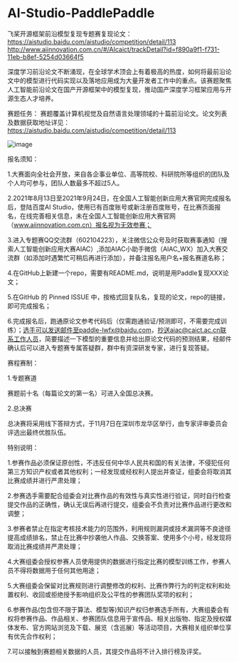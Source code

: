 # AI-Studio-PaddlePaddle
飞桨开源框架前沿模型复现专题赛复现论文：https://aistudio.baidu.com/aistudio/competition/detail/113
http://www.aiinnovation.com.cn/#/AIcaict/trackDetail?id=f890a9f1-f731-11eb-b8ef-5254d03664f5

深度学习前沿论文不断涌现，在全球学术顶会上有着极高的热度，如何将最前沿论文中的模型进行代码实现以及落地应用成为大量开发者工作中的重点。该赛题聚焦人工智能前沿论文在国产开源框架中的模型复现，推动国产深度学习框架应用与开源生态人才培养。


赛题任务：
赛题覆盖计算机视觉及自然语言处理领域的十篇前沿论文。论文列表及数据获取地址详见：https://aistudio.baidu.com/aistudio/competition/detail/113

![image](https://user-images.githubusercontent.com/68310140/131859212-b4442ebe-32f2-42db-9035-32e99ba6c51b.png)

﻿报名须知：

1.大赛面向全社会开放，来自各企事业单位、高等院校、科研院所等组织的团队及个人均可参与，团队人数最多不超过5人。

2.2021年8月13日至2021年9月24日，在全国人工智能创新应用大赛官网完成报名后，登陆百度AI Studio，使用已有百度账号或新注册百度账号，在比赛页面报名，在线完善相关信息，未在全国人工智能创新应用大赛官网（www.aiinnovation.com.cn）报名视为无效参赛；

3.进入专题赛QQ交流群（602104223），关注微信公众号及时获取赛事通知（搜索人工智能创新应用大赛AIAC）,添加AIAC小助手微信（AIAC_WX）加入大赛交流群（如添加时遇繁忙可稍后再进行添加），并备注报名用户名+报名赛道名称；

4.在GitHub上新建一个repo，需要有README.md，说明是用Paddle复现XXX论文；

5.在GitHub 的 Pinned ISSUE 中，按格式回复队名，复现的论文，repo的链接，即可完成报名；

6.完成报名后，跑通原论文参考代码后（仅需跑通验证/预测即可，不需要完成训练）；选手可以发送邮件至paddle-lwfx@baidu.com，抄送aiac@caict.ac.cn联系工作人员，简要描述一下模型的重要信息并给出原论文代码的预测结果，经邮件确认后可以进入专题赛专属答疑群，群中有资深研发专家，进行复现答疑。



赛程赛制：

1.专题赛道

赛题前十名（每篇论文的第一名）可进入全国总决赛。

2.总决赛

总决赛将采用线下答辩方式，于11月7日在深圳市龙华区举行，由专家评审委员会评选出最终优胜队伍。



特别说明：

1.参赛作品必须保证原创性，不违反任何中华人民共和国的有关法律，不侵犯任何第三方知识产权或者其他权利；一经发现或经权利人提出并查证，组委会将取消其比赛成绩并进行严肃处理；

2.参赛选手需要配合组委会对比赛作品的有效性与真实性进行验证，同时自行检查提交作品的正确性，确认无误后再进行提交，组委会不负责对比赛作品进行更改和调整；

3.参赛者禁止在指定考核技术能力的范围外，利用规则漏洞或技术漏洞等不良途径提高成绩排名，禁止在比赛中抄袭他人作品、交换答案、使用多个小号，经发现将取消比赛成绩并严肃处理；

4.大赛组委会授权参赛人员使用提供的数据进行指定比赛的模型训练工作，参赛人员不得将数据用于任何其他用途；

5.大赛组委会保留对比赛规则进行调整修改的权利、比赛作弊行为的判定权利和处置权利、收回或拒绝授予影响组织及公平性的参赛团队奖项的权利；

6.参赛作品(包含但不限于算法、模型等)知识产权归参赛选手所有，大赛组委会有权将参赛作品、作品相关、参赛团队信息用于宣传品、相关出版物、指定及授权媒体发布、官方网站浏览及下载、展览（含巡展）等活动项目，大赛相关组织单位享有优先合作权利；

7.可以接触到赛题相关数据的人员，其提交作品将不计入排行榜及评奖。
